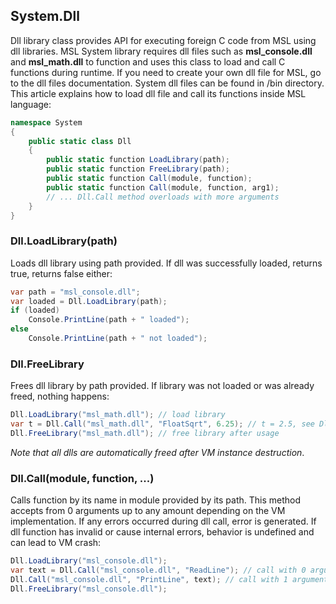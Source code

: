 ## System.Dll
Dll library class provides API for executing foreign C code from MSL using dll libraries. MSL System library requires dll files such as **msl_console.dll** and **msl_math.dll** to function and uses this class to load and call C functions during runtime. If you need to create your own dll file for MSL, go to the dll files documentation. System dll files can be found in /bin directory. This article explains how to load dll file and call its functions inside MSL language:
```cs
namespace System
{
    public static class Dll
    {
        public static function LoadLibrary(path);
        public static function FreeLibrary(path);
        public static function Call(module, function);
        public static function Call(module, function, arg1);
        // ... Dll.Call method overloads with more arguments
    }
}
```
### Dll.LoadLibrary(path)
Loads dll library using path provided. If dll was successfully loaded, returns true, returns false either:
```cs
var path = "msl_console.dll";
var loaded = Dll.LoadLibrary(path);
if (loaded)
    Console.PrintLine(path + " loaded");
else
    Console.PrintLine(path + " not loaded");
```
### Dll.FreeLibrary
Frees dll library by path provided. If library was not loaded or was already freed, nothing happens:
```cs
Dll.LoadLibrary("msl_math.dll"); // load library
var t = Dll.Call("msl_math.dll", "FloatSqrt", 6.25); // t = 2.5, see Dll.Call method reference
Dll.FreeLibrary("msl_math.dll"); // free library after usage
```
*Note that all dlls are automatically freed after VM instance destruction*.
### Dll.Call(module, function, ...)
Calls function by its name in module provided by its path. This method accepts from 0 arguments up to any amount depending on the VM implementation. If any errors occurred during dll call, error is generated. If dll function has invalid or cause internal errors, behavior is undefined and can lead to VM crash:
```cs
Dll.LoadLibrary("msl_console.dll");
var text = Dll.Call("msl_console.dll", "ReadLine"); // call with 0 arguments
Dll.Call("msl_console.dll", "PrintLine", text); // call with 1 argument
Dll.FreeLibrary("msl_console.dll");
```
